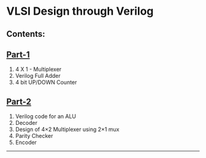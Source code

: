 # VLSI Design through Verilog

## Contents:

## [Part-1](https://github.com/Ikarthikmb/Hardware-Codes/blob/master/Verilog-examples/VLSI%20design%20lab%20Part-1%20K1.pdf) 
1. 4 X 1 - Multiplexer
2. Verilog Full Adder
3. 4 bit UP/DOWN Counter

## [Part-2](https://github.com/Ikarthikmb/Hardware-Codes/blob/master/Verilog-examples/VLSI%20design%20lab%20Part-2%20K1.pdf)
1. Verilog code for an ALU
2. Decoder
3. Design of 4×2 Multiplexer using 2×1 mux
4. Parity Checker
5. Encoder

---

